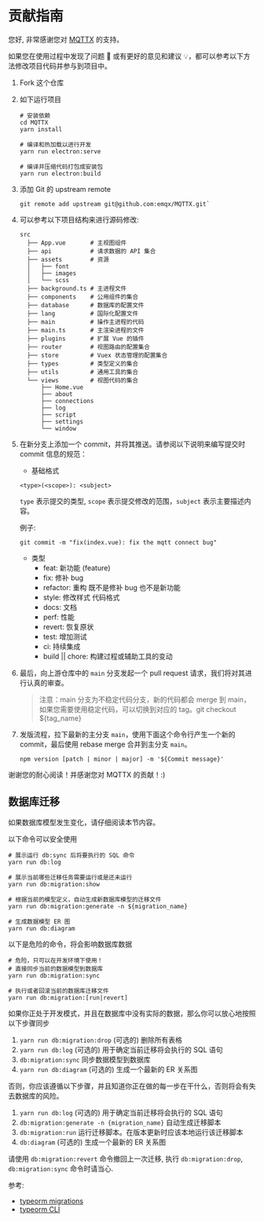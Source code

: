 # 贡献指南

您好, 非常感谢您对 [MQTTX](https://mqttx.app/zh) 的支持。

如果您在使用过程中发现了问题 🐛 或有更好的意见和建议 💡，都可以参考以下方法修改项目代码并参与到项目中。

1. Fork 这个仓库

2. 如下运行项目

    ``` shell
    # 安装依赖
    cd MQTTX
    yarn install

    # 编译和热加载以进行开发
    yarn run electron:serve

    # 编译并压缩代码打包成安装包
    yarn run electron:build
    ```

3. 添加 Git 的 upstream remote

    ```shell
    git remote add upstream git@github.com:emqx/MQTTX.git`
    ```

4. 可以参考以下项目结构来进行源码修改:

    ```shell
    src
      ├── App.vue       # 主视图组件
      ├── api           # 请求数据的 API 集合
      ├── assets        # 资源
      │   ├── font
      │   ├── images
      │   └── scss
      ├── background.ts # 主进程文件
      ├── components    # 公用组件的集合
      ├── database      # 数据库的配置文件
      ├── lang          # 国际化配置文件
      ├── main          # 操作主进程的代码
      ├── main.ts       # 主渲染进程的文件
      ├── plugins       # 扩展 Vue 的插件
      ├── router        # 视图路由的配置集合
      ├── store         # Vuex 状态管理的配置集合
      ├── types         # 类型定义的集合
      ├── utils         # 通用工具的集合
      └── views         # 视图代码的集合
          ├── Home.vue
          ├── about
          ├── connections
          ├── log
          ├── script
          ├── settings
          └── window
    ```

5. 在新分支上添加一个 commit，并将其推送。请参阅以下说明来编写提交时 commit 信息的规范：

    - 基础格式

    `<type>(<scope>): <subject>`

    `type` 表示提交的类型, `scope` 表示提交修改的范围，`subject` 表示主要描述内容。

    例子:

    ```shell
    git commit -m "fix(index.vue): fix the mqtt connect bug"
    ```

    - 类型
      - feat: 新功能 (feature)
      - fix: 修补 bug
      - refactor: 重构 既不是修补 bug 也不是新功能
      - style: 修改样式 代码格式
      - docs: 文档
      - perf: 性能
      - revert: 恢复原状
      - test: 增加测试
      - ci: 持续集成
      - build || chore: 构建过程或辅助工具的变动

6. 最后，向上游仓库中的 `main` 分支发起一个 pull request 请求，我们将对其进行认真的审查。

    > 注意：main 分支为不稳定代码分支，新的代码都会 merge 到 main，如果您需要使用稳定代码，可以切换到对应的 tag。git checkout ${tag_name}

7. 发版流程，拉下最新的主分支 `main`，使用下面这个命令行产生一个新的 commit，最后使用 rebase merge 合并到主分支 `main`。

    ```shell
    npm version [patch | minor | major] -m '${Commit message}'
    ```

谢谢您的耐心阅读！并感谢您对 MQTTX 的贡献！:)

## 数据库迁移

如果数据库模型发生变化，请仔细阅读本节内容。

以下命令可以安全使用

```shell
# 展示运行 db:sync 后将要执行的 SQL 命令
yarn run db:log

# 展示当前哪些迁移任务需要运行或是还未运行
yarn run db:migration:show

# 根据当前的模型定义，自动生成新数据库模型的迁移文件
yarn run db:migration:generate -n ${migration_name}

# 生成数据模型 ER 图
yarn run db:diagram
```

以下是危险的命令，将会影响数据库数据

```shell
# 危险，只可以在开发环境下使用！
# 直接同步当前的数据模型到数据库
yarn run db:migration:sync

# 执行或者回滚当前的数据库迁移文件
yarn run db:migration:[run|revert]
```

如果你正处于开发模式，并且在数据库中没有实际的数据，那么你可以放心地按照以下步骤同步

1. `yarn run db:migration:drop` (可选的) 删除所有表格
2. `yarn run db:log` (可选的) 用于确定当前迁移将会执行的 SQL 语句
3. `db:migration:sync` 同步数据模型到数据库
4. `yarn run db:diagram` (可选的) 生成一个最新的 ER 关系图

否则，你应该遵循以下步骤，并且知道你正在做的每一步在干什么，否则将会有失去数据库的风险。

1. `yarn run db:log` (可选的) 用于确定当前迁移将会执行的 SQL 语句
2. `db:migration:generate -n {migration_name}` 自动生成迁移脚本
3. `db:migration:run` 运行迁移脚本。在版本更新时应该本地运行该迁移脚本
4. `db:diagram` (可选的) 生成一个最新的 ER 关系图

请使用 `db:migration:revert` 命令撤回上一次迁移, 执行 `db:migration:drop`, `db:migration:sync` 命令时请当心.

参考:

- [typeorm migrations](https://github.com/typeorm/typeorm/blob/master/docs/migrations.md#creating-a-new-migration)
- [typeorm CLI](https://github.com/typeorm/typeorm/blob/master/docs/using-cli.md#installing-cli)
